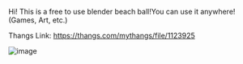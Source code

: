Hi! This is a free to use blender beach ball!You can use it anywhere! (Games, Art, etc.)

Thangs Link: https://thangs.com/mythangs/file/1123925

![image](https://github.com/user-attachments/assets/f4d4adce-8eb2-4f42-ba09-ee6211d61af6)

